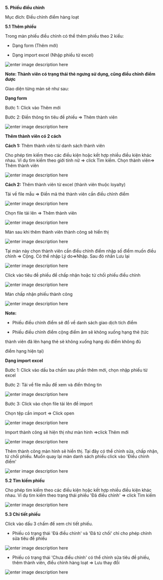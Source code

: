 

**5. Phiếu điều chỉnh**

Mục đích: Điều chỉnh điểm hàng loạt

**5.1 Thêm phiếu**

Trong màn phiếu điều chỉnh có thể thêm phiếu theo 2 kiểu:

- Dạng form (Thêm mới)
 
- Dạng import excel (Nhập phiếu từ excel)
 
![enter image description here](https://static8.muarecdn.com/original/muare/images/2020/05/18/5602808_111.png)
 
**Note: Thành viên có trạng thái thẻ ngưng sử dụng, cũng điều chỉnh điểm được**

 
Giao diện từng màn sẽ như sau:
 
**Dạng form**
 
 Bước 1: Click vào Thêm mới
 
 Bước 2: Điền thông tin tiêu đề phiếu => Thêm thành viên
 
 ![enter image description here](https://static8.muarecdn.com/original/muare/images/2020/05/18/5602822_1112.png)

**Thêm thành viên có 2 cách**

**Cách 1:** Thêm thành viên từ danh sách thành viên

Cho phép tìm kiếm theo các điều kiện hoặc kết hợp nhiều điều kiện khác nhau. Ví dụ tìm kiếm theo giới tính nữ => click Tìm kiếm. Chọn thành viên=> Thêm thành viên

 ![enter image description here](https://static8.muarecdn.com/original/muare/images/2020/05/18/5602825_114.png)
 
**Cách 2:** Thêm thành viên từ excel (thành viên thuộc loyalty)

Tải  về file mẫu => Điền mã thẻ thành viên cần điều chỉnh điểm
 
 ![enter image description here](https://static8.muarecdn.com/original/muare/images/2020/05/18/5602841_d.png)
 
Chọn file tải lên => Thêm thành viên
 
 
![enter image description here](https://static8.muarecdn.com/original/muare/images/2020/05/18/5602842_123.png)
 
Màn sau khi thêm thành viên thành công sẽ hiển thị

![enter image description here](https://static8.muarecdn.com/original/muare/images/2020/05/18/5602845_screenshot-2.png)

Tại màn này chọn thành viên cần điều chỉnh điểm nhập số điểm muốn điều chỉnh => Cộng. Có thể nhập Lý do=>Nhập. Sau đó nhấn Lưu lại


![enter image description here](https://static8.muarecdn.com/original/muare/images/2020/05/18/5602849_screenshot-3.png)


Click vào tiêu đề phiếu để chấp nhận hoặc từ chối phiếu điều chỉnh


![enter image description here](https://static8.muarecdn.com/original/muare/images/2020/05/18/5602851_screenshot-4.png)

Màn chấp nhận phiếu thành công


![enter image description here](https://static8.muarecdn.com/original/muare/images/2020/05/18/5602854_screenshot-5.png)

**Note:**

-  Phiếu điều chỉnh điểm sẽ đổ về danh sách giao dịch tích điểm

- Phiếu điều chỉnh điểm cộng điểm âm sẽ không xuống hạng thẻ (tức 

thành viên đã lên hạng thẻ sẽ không xuống hạng dù điểm không đủ 

điểm hạng hiện tại)

 **Dạng import excel**
 
 Bước 1: Click vào dấu ba chấm sau phần thêm mới, chọn nhập phiếu từ excel
 
 Bước 2: Tải về file mẫu để xem và điền thông tin
 
 ![enter image description here](https://static8.muarecdn.com/original/muare/images/2020/05/18/5602859_screenshot-6.png)

Bước 3: Click vào chọn file tải lên để import 
 
 Chọn tệp cần import => Click open

 ![enter image description here](https://static8.muarecdn.com/original/muare/images/2020/05/19/5602962_i.png)
 
Import thành công sẽ hiện thị  như màn hình =>click Thêm mới

![enter image description here](https://static8.muarecdn.com/original/muare/images/2020/05/19/5602964_screenshot-7.png)


Thêm thành công màn hình sẽ hiển thị. Tại đây có thể chỉnh sửa, chấp nhận, từ chối phiếu. Muốn quay lại màn danh sách phiếu click vào 'Điều chỉnh điểm'

![enter image description here](https://static8.muarecdn.com/original/muare/images/2020/05/19/5602965_screenshot-8.png)

**5.2 Tìm kiếm phiếu**

Cho phép tìm kiếm theo các điều kiện hoặc kết hợp nhiều điều kiện khác nhau. Ví dụ tìm kiếm theo trạng thái phiếu 'Đã điều chỉnh' => click Tìm kiếm 

![enter image description here](https://static8.muarecdn.com/original/muare/images/2020/05/19/5602969_screenshot-9.png)
 
**5.3 Chi tiết phiếu**

Click vào dấu 3 chấm để xem chi tiết phiếu. 

 - Phiếu có trạng thái 'Đã điều chỉnh' và 'Đã từ chối' chỉ cho phép chỉnh sửa tiêu đề phiếu

![enter image description here](https://static8.muarecdn.com/original/muare/images/2020/05/19/5602995_screenshot-11.png)

 - Phiếu có trạng thái 'Chưa điều chỉnh' có thể chỉnh sửa tiêu đề phiếu, thêm thành viên, điều chỉnh hàng loạt => Lưu thay đổi
 
 ![enter image description here](https://static8.muarecdn.com/original/muare/images/2020/05/19/5603007_screenshot-12.png)


